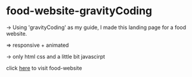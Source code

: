 # food-website-gravityCoding
-> Using 'gravityCoding' as my guide, I made this landing page for a food website.

=> responsive + animated

-> only html css and a little bit javascirpt


click [here](https://rad-beijinho-dd35d3.netlify.app/) to visit food-website 

